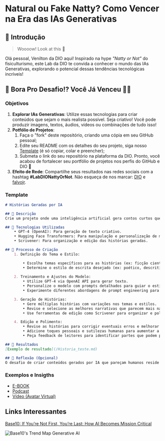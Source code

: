 # Natural ou Fake Natty? Como Vencer na Era das IAs Generativas

## 🚀 Introdução

> Woooow! Look at this 👀

Olá pessoal, Venilton da DIO aqui! Inspirado na hype _"Natty or Not"_ do fisiculturismo, este Lab da DIO te convida a conhecer o mundo das IAs Generativas, explorando o potencial dessas tendências tecnológicas incríveis!

## 🎯 Bora Pro Desafio!? Você Já Venceu 💪🤓

### Objetivos

1. **Explorar IAs Generativas**: Utilize essas tecnologias para criar conteúdos que sejam o mais realista possível. Seja criativo! Você pode produzir imagens, textos, áudios, vídeos ou combinações de tudo isso!
1. **Potfólio de Projetos**:
    1. Faça o "fork" deste repositório, criando uma cópia em seu GitHub pessoal;
    2. Edite seu README com os detalhes do seu projeto, siga nosso [Template](#template) (é só copiar, colar e preencher);
    3. Submeta o link do seu repositório na plataforma da DIO. Pronto, você acabou de fortalecer seu portfólio de projetos nos perfis do GitHub e DIO 🚀
1. **Efeito de Rede**: Compartilhe seus resultados nas redes sociais com a hashtag **#LabDIONattyOrNot**. Não esqueça de nos marcar: [DIO](https://www.linkedin.com/school/dio-makethechange) e [falvojr](https://www.linkedin.com/in/falvojr).

### Template

```markdown
# Histórias Geradas por IA

## 📒 Descrição
Crie um projeto onde uma inteligência artificial gera contos curtos que parecem ter sido escritos por um ser humano. Este projeto usa IA para criar histórias baseadas em temas e estilos pré-determinados, com o objetivo de produzir narrativas envolventes e bem estruturadas.

## 🤖 Tecnologias Utilizadas
    • GPT-4 (OpenAI): Para geração de texto criativo.
    • Hugging Face Transformers: Para manipulação e personalização de modelos de linguagem.
    • Scrivener: Para organização e edição das histórias geradas.

## 🧐 Processo de Criação
    1. Definição do Tema e Estilo:

        • Escolha temas específicos para as histórias (ex: ficção científica, romance, mistério).
        • Determine o estilo de escrita desejado (ex: poético, descritivo, direto).
    
    2. Treinamento e Ajustes do Modelo:
        • Utilize GPT-4 via OpenAI API para gerar texto.
        • Personalize o modelo com prompts detalhados para guiar o estilo e o tom das histórias.
        • Experimente diferentes abordagens de prompt engineering para obter os melhores resultados.

    3. Geração de Histórias:
        • Gere múltiplas histórias com variações nos temas e estilos.
        • Revise e selecione as melhores narrativas que parecem mais naturais e envolventes.
        • Use ferramentas de edição como Scrivener para organizar e polir os textos gerados.

    4. Edição e Polimento:
        • Revise as histórias para corrigir eventuais erros e melhorar a fluidez.
        • Adicione toques pessoais e sutilezas humanas para aumentar a autenticidade.
        • Peça feedback de leitores para identificar partes que podem precisar de ajustes.

## 🚀 Resultados
[Exemplo de resultado](/Historia_teste.md)

## 💭 Reflexão (Opcional)
O desafio de criar conteúdos gerados por IA que pareçam humanos reside na atenção aos detalhes e na personalização. Utilizar técnicas de prompt engineering e edição cuidadosa pode transformar textos brutos gerados por IA em narrativas envolventes e naturais. Este projeto mostra como a colaboração entre IA e criatividade humana pode produzir resultados impressionantes e autênticos.
```

### Exemplos e Insigths

- [E-BOOK](/exemplos/E-BOOK.md)
- [Podcast](/exemplos/PODCAST.md)
- [Vídeo (Avatar Virtual)](/exemplos/VIDEO.md)

## Links Interessantes

[Base10: If You’re Not First, You’re Last: How AI Becomes Mission Critical](https://base10.vc/post/generative-ai-mission-critical/)

![Base10's Trend Map Generative AI](https://github.com/digitalinnovationone/lab-natty-or-not/assets/730492/f4df26e8-f8f7-4419-8252-c69d73ea930c)
